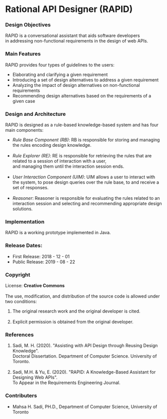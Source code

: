 # Rational API Designer (RAPID)

### Design Objectives
RAPID is a conversational assistant that aids software developers <br> 
in addressing non-functional requirements in the design of web APIs.

### Main Features
RAPID provides four types of guidelines to the users: <Enter>
* Elaborating and clarifying a given requirement
* Introducing a set of design alternatives to address a given requirement
* Analyzing the impact of design alternatives on non-functional requirements
* Recommending design alternatives based on the requirements of a given case

### Design and Architecture
RAPID is designed as a rule-based knowledge-based system and has four main components:<br>
* *Rule Base Component (RB)*: RB is responsible for storing and managing the rules encoding design knowledge. 
   <br><br>
* *Rule Explorer (RE)*: RE is responsible for retrieving the rules that are related to a session of interaction with a user, <br> 
  and managing them until the interaction session ends.
  <br><br> 
* *User Interaction Component (UIM)*: UIM allows a user to interact with the system, to pose design queries over the rule base, to and receive a set of responses. 
<br><br>
* *Reasoner*: Reasoner is responsible for evaluating the rules related to an interaction session and selecting and recommending appropriate design solutions. 

### Implementation
RAPID is a working prototype implemented in Java.

### Release Dates:
* First Release: 2018 - 12 - 01
* Public Release: 2019 - 08 - 22

### Copyright
License: **Creative Commons** <br><br>
The use, modification, and distribution of the source code is allowed under two conditions:
1. The original research work and the original developer is cited.
<br><br>
2. Explicit permission is obtained from the original developer.

### References
1. Sadi, M. H. (2020). "Assisting with API Design through Reusing Design Knowledge". <br>
Doctoral Dissertation. Department of Computer Science. University of Toronto.
<br> <br>
2. Sadi, M.H. & Yu, E. (2020). "RAPID: A Knowledge-Based Assistant for Designing Web APIs". <br>
To Appear in the Requirements Engineering Journal.

### Contributers
* Mahsa H. Sadi, PH.D., Department of Computer Science, University of Toronto
